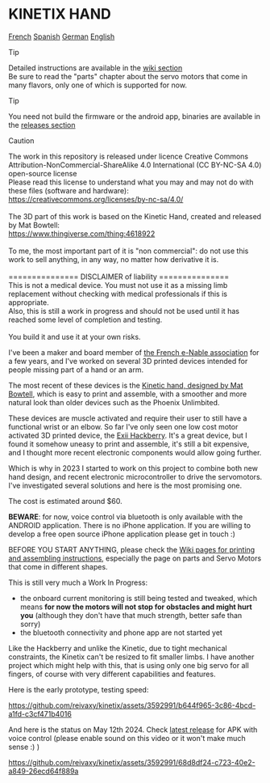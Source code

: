 # KINETIX HAND

[French](https://github-com.translate.goog/reivaxy/kinetix?_x_tr_sl=en&_x_tr_tl=fr&_x_tr_hl=fr)
[Spanish](https://github-com.translate.goog/reivaxy/kinetix?_x_tr_sl=en&_x_tr_tl=es&_x_tr_hl=fr)
[German](https://github-com.translate.goog/reivaxy/kinetix?_x_tr_sl=en&_x_tr_tl=de&_x_tr_hl=fr)
[English](https://github.com/reivaxy/kinetix)

> [!TIP]
> Detailed instructions are available in the [wiki section](https://github.com/reivaxy/kinetix/wiki)<br/>
> Be sure to read the "parts" chapter about the servo motors that come in many flavors, only one of which is supported for now.

> [!TIP]
You need not build the firmware or the android app, binaries are available in the [releases section](https://github.com/reivaxy/kinetix/releases)


> [!CAUTION] 
> The work in this repository is released under licence Creative Commons 
> Attribution-NonCommercial-ShareAlike 4.0 International (CC BY-NC-SA 4.0) open-source license<br/>
> Please read this license to understand what you may and may not do with these files (software and 
> hardware):<br/> 
> https://creativecommons.org/licenses/by-nc-sa/4.0/<br/><br/>
> The 3D part of this work is based on the Kinetic Hand, created and released by Mat Bowtell:<br/>
> https://www.thingiverse.com/thing:4618922<br/><br/>
> To me, the most important part of it is "non commercial": do not use this work to sell anything, 
> in any way, no matter how derivative it is.<br/><br/>
> =============== DISCLAIMER of liability =============== <br/>
> This is not a medical device. You must not use it as a missing limb replacement without checking with
> medical professionals if this is appropriate.<br/>
> Also, this is still a work in progress and should not be used until it has reached some level of 
> completion and testing.<br/>  
> You build it and use it at your own risks.  

         

I've been a maker and board member of [the French e-Nable association](https://e-nable.fr/fr/) for a few years, and I've 
worked on several 3D printed devices intended for people missing part of a hand or an arm.

The most recent of these devices is the [Kinetic hand, designed by Mat Bowtell](https://www.thingiverse.com/thing:4618922), which is easy to print and assemble, with 
a smoother and more natural look than older devices such as the Phoenix Unlimbited.

These devices are muscle activated and require their user to still have a functional wrist or an elbow.
So far I've only seen one low cost motor activated 3D printed device, the [Exii Hackberry](https://www.exiii-hackberry.com/). 
It's a great device, but I found it somehow uneasy to print and assemble, it's still a bit expensive, and I thought
more recent electronic components would allow going further.

Which is why in 2023 I started to work on this project to combine both new hand design, and recent 
electronic microcontroller to drive the servomotors. I've investigated several solutions and here is the most promising one.

The cost is estimated around $60.

**BEWARE**: for now, voice control via bluetooth is only available with the ANDROID application. 
There is no iPhone application. If you are willing to develop a free open source iPhone application please get in touch :) 


BEFORE YOU START ANYTHING, please check the [Wiki pages for printing and assembling instructions](https://github.com/reivaxy/kinetix/wiki), especially the page on parts and Servo Motors that come in different shapes.

This is still very much a Work In Progress:
- the onboard current monitoring is still being tested and tweaked, which means **for now the motors will not stop for obstacles and might 
  hurt you** (although they don't have that much strength, better safe than sorry)
- the bluetooth connectivity and phone app are not started yet

                                                      
Like the Hackberry and unlike the Kinetic, due to tight mechanical constraints, the Kinetix can't be resized to fit smaller limbs.
I have another project which might help with this, that is using only one big servo for all fingers, of course with
very different capabilities and features.

Here is the early prototype, testing speed:

https://github.com/reivaxy/kinetix/assets/3592991/b644f965-3c86-4bcd-a1fd-c3cf471b4016

And here is the status on May 12th 2024. Check [latest release](https://github.com/reivaxy/kinetix/releases/) for APK with voice control (please enable sound on this video or it won't make much sense :) )

https://github.com/reivaxy/kinetix/assets/3592991/68d8df24-c723-40e2-a849-26ecd64f889a
                                                                                                            

